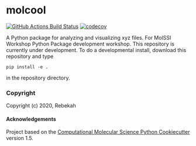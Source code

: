 molcool
==============================
[//]: # (Badges)
[![GitHub Actions Build Status](https://github.com/REPLACE_WITH_OWNER_ACCOUNT/molcool/workflows/CI/badge.svg)](https://github.com/REPLACE_WITH_OWNER_ACCOUNT/molcool/actions?query=branch%3Amaster+workflow%3ACI)
[![codecov](https://codecov.io/gh/REPLACE_WITH_OWNER_ACCOUNT/molcool/branch/master/graph/badge.svg)](https://codecov.io/gh/REPLACE_WITH_OWNER_ACCOUNT/molcool/branch/master)


A Python package for analyzing and visualizing xyz files. For MolSSI Workshop Python Package development workshop.
This repository is currently under development. To do a developmental install, download this repository and type

`pip install -e .`

in the repository directory.

### Copyright

Copyright (c) 2020, Rebekah


#### Acknowledgements
 
Project based on the 
[Computational Molecular Science Python Cookiecutter](https://github.com/molssi/cookiecutter-cms) version 1.5.
